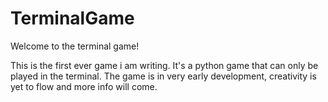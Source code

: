 # TerminalGame

Welcome to the terminal game! 

This is the first ever game i am writing. It's a python game that can only be played in the terminal.
The game is in very early development, creativity is yet to flow and more info will come.

